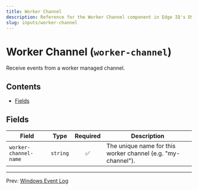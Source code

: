 ```yaml
---
title: Worker Channel
description: Reference for the Worker Channel component in Edge IQ's DSL
slug: inputs/worker-channel
---
```




# Worker Channel (`worker-channel`)

Receive events from a worker managed channel.


## Contents

- [Fields](#fields)




## Fields


| Field | Type | Required | Description |
|---|---|:---:|---|
| `worker-channel-name` | `string` | ✅ | The unique name for this worker channel (e.g. "my-channel"). |








---
Prev: [Windows Event Log](windows-event-log.md)  

